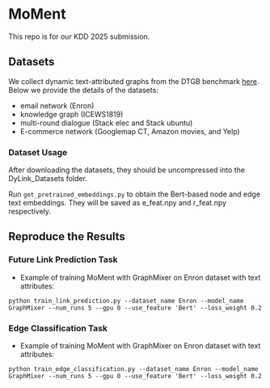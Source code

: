 # MoMent
This repo is for our KDD 2025 submission.

## Datasets
We collect dynamic text-attributed graphs from the DTGB benchmark [here](https://drive.google.com/drive/folders/1QFxHIjusLOFma30gF59_hcB19Ix3QZtk). Below we provide the details of the datasets:
- email network (Enron)
- knowledge graph (ICEWS1819)
-  multi-round dialogue (Stack elec and Stack ubuntu)
-  E-commerce network (Googlemap CT, Amazon movies, and Yelp)

### Dataset Usage

After downloading the datasets, they should be uncompressed into the DyLink_Datasets folder.

Run `get_pretrained_embeddings.py` to obtain the Bert-based node and edge text embeddings. They will be saved as e_feat.npy and r_feat.npy respectively.


## Reproduce the Results

### Future Link Prediction Task
  - Example of training MoMent with GraphMixer on Enron dataset with text attributes:
  ```
  python train_link_prediction.py --dataset_name Enron --model_name GraphMixer --num_runs 5 --gpu 0 --use_feature 'Bert' --loss_weight 0.2 
  ```

### Edge Classification Task

 - Example of training MoMent with GraphMixer on Enron dataset with text attributes:
  ```
  python train_edge_classification.py --dataset_name Enron --model_name GraphMixer --num_runs 5 --gpu 0 --use_feature 'Bert' --loss_weight 0.2 
  ```
